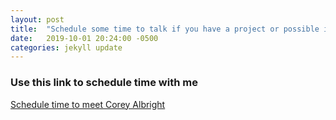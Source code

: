 ```yaml
---
layout: post
title:  "Schedule some time to talk if you have a project or possible interesting job for me"
date:   2019-10-01 20:24:00 -0500
categories: jekyll update
---
```



### Use this link to schedule time with me


[Schedule time to meet Corey Albright](https://calendly.com/coreymalbright)


<!-- Calendly inline widget begin -->
<div class="calendly-inline-widget" data-url="https://calendly.com/coreymalbright?hide_landing_page_details=1&hide_gdpr_banner=1" style="min-width:320px;height:630px;"></div>
<script type="text/javascript" src="https://assets.calendly.com/assets/external/widget.js" async></script>
<!-- Calendly inline widget end -->
